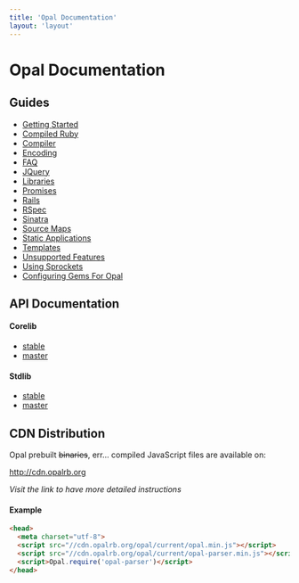 ```yaml
---
title: 'Opal Documentation'
layout: 'layout'
---
```


# Opal Documentation

## Guides

* [Getting Started](/docs/getting_started)
* [Compiled Ruby](/docs/compiled_ruby)
* [Compiler](/docs/compiler)
* [Encoding](/docs/encoding)
* [FAQ](/docs/faq)
* [JQuery](/docs/jquery)
* [Libraries](/docs/libraries)
* [Promises](/docs/promises)
* [Rails](/docs/rails)
* [RSpec](/docs/rspec)
* [Sinatra](/docs/sinatra)
* [Source Maps](/docs/source_maps)
* [Static Applications](/docs/static_applications)
* [Templates](/docs/templates)
* [Unsupported Features](/docs/unsupported_features)
* [Using Sprockets](/docs/using_sprockets)
* [Configuring Gems For Opal](/docs/configuring_gems)

## API Documentation

#### Corelib

- [stable](http://opal.github.io/opal/doc/0-6-stable/corelib/frames.html#!file.README.html)
- [master](http://opal.github.io/opal/doc/master/corelib/frames.html#!file.README.html)

#### Stdlib

- [stable](http://opal.github.io/opal/doc/0-6-stable/stdlib/frames.html#!file.README.html)
- [master](http://opal.github.io/opal/doc/master/stdlib/frames.html#!file.README.html)

## CDN Distribution

Opal prebuilt <del>binaries</del>, err… compiled JavaScript files are available on:

<a href="http://cdn.opalrb.org" class="btn btn-lg">http://cdn.opalrb.org</a>

_Visit the link to have more detailed instructions_

#### Example

```html
<head>
  <meta charset="utf-8">
  <script src="//cdn.opalrb.org/opal/current/opal.min.js"></script>
  <script src="//cdn.opalrb.org/opal/current/opal-parser.min.js"></script>
  <script>Opal.require('opal-parser')</script>
</head>
```
